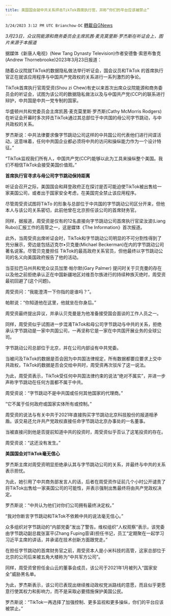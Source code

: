 ```yaml
---
title: 美国国会就中共关系抨击TikTok首席执行官，并称“你们的平台应该被禁止”
---
```

`3/24/2023 3:12 PM UTC Brianchow-DC` [轉載自GNews](https://gnews.org/articles/1043038)

*3月23日，众议院能源和商务委员会主席凯茜·麦克莫里斯·罗杰斯在听证会上，图片来源于本报道*

据媒体《新唐人电视》(New Tang Dynasty Television)作者安德鲁·索恩布鲁克(Andrew Thornebrooke)2023年3月23日报道：

随着众议院就TikTok的数据隐私做法举行听证会，国会议员和TikTok 的首席执行官正在就该应用程序与中国共产党政权的关系进行一系列激烈的争论。

TikTok首席执行官周受资(Shou zi Chew)有史以来首次出席众议院能源和商务委员会的听证会，试图为该公司的数据隐私做法以及与中国共产党(CCP)的联系进行辩护，中共国是中共一党专制的国家。

华盛顿州共和党委员会主席凯茜·麦克莫里斯·罗杰斯(Cathy McMorris Rodgers)在听证会开幕时多次抨击TikTok通过其总部位于中共国的母公司字节跳动，与中共政权的关系。

罗杰斯说：中共法律要求像字节跳动公司这样的中共国公司代表他们进行间谍活动，这意味着，任何中共国企业都必须将中共的访问和操纵能力作为一个设计特征。”

“TikTok监视我们所有人，中国共产党(CCP)能够以此为工具来操纵整个美国。我们不相信TikTok会接受美国价值观。”

**首席执行官寻求与母公司字节跳动保持距离**

听证会召开之际，美国国会和拜登政府正在探讨是否可能迫使TikTok被出售给一家美国公司，或者出于国家安全考虑，在美国完全禁止该应用程序。

尽管周受资试图将TikTo 的形象与总部位于中共国的字节跳动公司区分开来，但他本人与该公司关系密切，此前他曾在北京担任该公司的首席财务官。

同样，据报道，周受资是仅有的12名直接向字节跳动公司首席执行官梁汝波(Liang Rubo)汇报工作的高管之一，这是媒体《The Information》首次报道。

此外，当周受资出席听证会时，TikTok和字节跳动公司明显的不可分割性得到了充分展示，旁边是包括迈克尔•贝克曼(Michael Beckerman)在内的字节跳动公司著名说客。尽管贝克曼担任 TikTok的最高政府关系官员，但他最终以字节跳动公司的名义向美国政府报告了他的活动。

当亚拉巴马州共和党众议员加里·帕尔默(Gary Palmer) 提问时关于贝克曼的存在以及他之前拒绝承认正在中国新疆地区对维吾尔族进行的持续种族灭绝时，周受资最初回避了(这个问题)。

周受资问：“我能澄清一下你指的是谁吗？”。

帕默说：“你知道他在这里，他就坐在你身后。”

周受资最终提出异议，并承认贝克曼是为他准备接受国会面谈的工作人员之一。

同样，周受资似乎试图进一步混淆TikTok和母公司字节跳动与中共的关系，拒绝承认字节跳动是一家中共国公司，一再坚称它是一家在中共国开展业务的全球公司。

字节跳动公司总部位于北京，并在公司内部设有中共党委。

当被问及TikTok的数据是否会因为中共国法律规定，所有数据都要应要求上交中共政权，TikTok的数据是否会交给中共时，周受资再次驳斥了这一说法。

为此，周受资表示，TikTok受任何中共国法律约束的说法“绝对不属实”，并进一步声称字节跳动在任何方面都不属于中共。

周受资说：“字节跳动不是中共国或任何其他国家的代理商。”

“它不属于任何政府或国家实体所有或控制。”

周受资的说法与有关中共于2021年直接购买字节跳动北京科技股份的报道相矛盾。该交易还允许共产党政权直接任命字节跳动北京办事处的一名董事。

当被直接问到他是否提前知道中共的投资时，周受资似乎否认了这笔投资的存在。

周受资说：“这还没有发生。”

**美国国会对TikTok毫无信心**

罗杰斯主席对周受资明显拒绝承认其与字节跳动公司的关系，并最终与中共的关系表示担忧。

为此，她引用了中共商务部发言人的话，后者在周受资作证前几个小时公开谴责了将TikTok出售给一家美国公司的可能性，并表示强制出售最终将由共产党政权决定。

罗杰斯说：“中共认为他们对你们公司拥有最终决定权。”

“我对你断言字节跳动和TikTok不依赖中共的说法毫无信心。”

众多组织对字节跳动的“内部党委”发出了警告。维权组织“人权观察“表示，该党委由字节跳动副总裁张富平(Zhang Fuping音译)担任书记，员工“定期聚在一起学习习近平主席的讲话，并承诺在技术创新方面跟党走。”

在担任字节跳动的首席财务官之前，周受资本人是小米科技的高管，这家总部位于北京的公司后来被五角大楼称为“中共军方公司”。

同样，周受资曾担任金山云的董事会成员，该公司于2021年1月被列入“国家安全”威胁黑名单。

为此，罗杰斯表示，该公司已表现出继续推动政权党派路线的意愿，而且似乎更愿意行使其权力和影响力，而不是采取必要措施保护美国公民。

罗杰斯说：“TikTok一再选择了加强控制、更多监视和更多操纵，你们的平台应该被禁止。”

